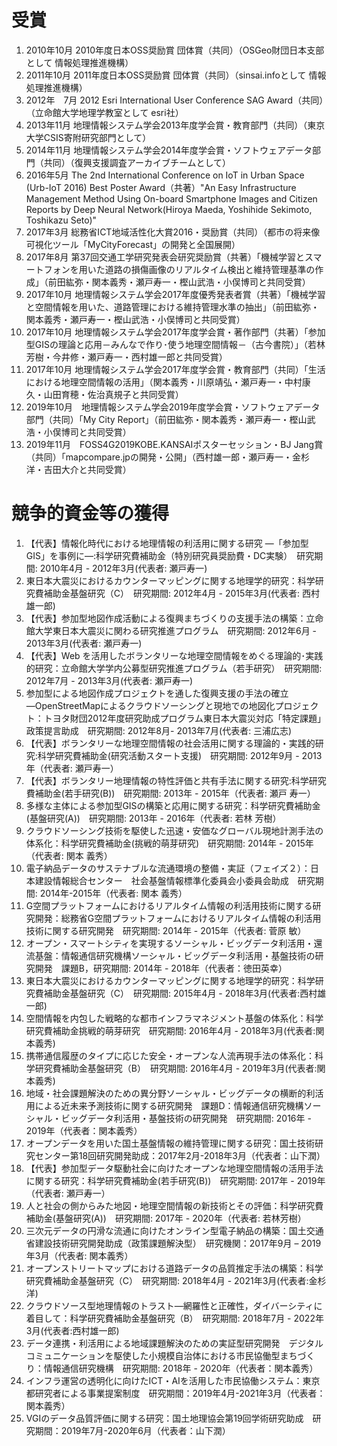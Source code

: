 # 受賞
1.	2010年10月	2010年度日本OSS奨励賞 団体賞（共同）（OSGeo財団日本支部として 情報処理推進機構）
2.	2011年10月	2011年度日本OSS奨励賞 団体賞（共同）（sinsai.infoとして 情報処理推進機構）
3.	2012年　7月	2012 Esri International User Conference SAG Award（共同）（立命館大学地理学教室として esri社）
4.	2013年11月	地理情報システム学会2013年度学会賞・教育部門（共同）（東京大学CSIS寄附研究部門として）
5.	2014年11月	地理情報システム学会2014年度学会賞・ソフトウェアデータ部門（共同）（復興支援調査アーカイブチームとして）
6.	2016年5月	The 2nd International Conference on IoT in Urban Space (Urb-IoT 2016) Best Poster Award（共著）"An Easy Infrastructure Management Method Using On-board Smartphone Images and Citizen Reports by Deep Neural Network(Hiroya Maeda, Yoshihide Sekimoto, Toshikazu Seto)"
7.	2017年3月	総務省ICT地域活性化大賞2016・奨励賞（共同）（都市の将来像可視化ツール「MyCityForecast」の開発と全国展開）
8.	2017年8月	第37回交通工学研究発表会研究奨励賞（共著）「機械学習とスマートフォンを用いた道路の損傷画像のリアルタイム検出と維持管理基準の作成」（前田紘弥・関本義秀・瀬戸寿一・樫山武浩・小俣博司と共同受賞）
9.	2017年10月	地理情報システム学会2017年度優秀発表者賞（共著）「機械学習と空間情報を用いた、道路管理における維持管理水準の抽出」（前田紘弥・関本義秀・瀬戸寿一・樫山武浩・小俣博司と共同受賞）
10.	2017年10月	地理情報システム学会2017年度学会賞・著作部門（共著）「参加型GISの理論と応用－みんなで作り･使う地理空間情報－（古今書院）」（若林芳樹・今井修・瀬戸寿一・西村雄一郎と共同受賞）
11.	2017年10月	地理情報システム学会2017年度学会賞・教育部門（共同）「生活における地理空間情報の活用」（関本義秀・川原靖弘・瀬戸寿一・中村康久・山田育穂・佐治真規子と共同受賞）
12.	2019年10月　地理情報システム学会2019年度学会賞・ソフトウェアデータ部門（共同）「My City Report」（前田紘弥・関本義秀・瀬戸寿一・樫山武浩・小俣博司と共同受賞）
13.	2019年11月　FOSS4G2019KOBE.KANSAIポスターセッション・BJ Jang賞（共同）「mapcompare.jpの開発・公開」（西村雄一郎・瀬戸寿一・金杉洋・吉田大介と共同受賞）

# 競争的資金等の獲得
1.	【代表】情報化時代における地理情報の利活用に関する研究 ―「参加型GIS」を事例に―:科学研究費補助金（特別研究員奨励費・DC実験）　研究期間: 2010年4月 - 2012年3月(代表者: 瀬戸寿一)
2.	東日本大震災におけるカウンターマッピングに関する地理学的研究：科学研究費補助金基盤研究（C）　研究期間: 2012年4月 - 2015年3月(代表者: 西村 雄一郎)
3.	【代表】参加型地図作成活動による復興まちづくりの支援手法の構築：立命館大学東日本大震災に関わる研究推進プログラム　研究期間: 2012年6月 - 2013年3月(代表者: 瀬戸寿一)
4.	【代表】Web を活用したボランタリーな地理空間情報をめぐる理論的･実践的研究：立命館大学学内公募型研究推進プログラム（若手研究）　研究期間: 2012年7月 - 2013年3月(代表者: 瀬戸寿一)
5.	参加型による地図作成プロジェクトを通した復興支援の手法の確立　―OpenStreetMapによるクラウドソーシングと現地での地図化プロジェクト：トヨタ財団2012年度研究助成プログラム東日本大震災対応「特定課題」政策提言助成　研究期間: 2012年8月- 2013年7月(代表者: 三浦広志)
6.	【代表】ボランタリーな地理空間情報の社会活用に関する理論的・実践的研究:科学研究費補助金(研究活動スタート支援)　研究期間: 2012年9月 - 2013年（代表者: 瀬戸寿一）
7.	【代表】ボランタリー地理情報の特性評価と共有手法に関する研究:科学研究費補助金(若手研究(B))　研究期間: 2013年 - 2015年（代表者: 瀬戸 寿一）
8.	多様な主体による参加型GISの構築と応用に関する研究：科学研究費補助金(基盤研究(A))　研究期間: 2013年 - 2016年（代表者: 若林 芳樹）
9.	クラウドソーシング技術を駆使した迅速・安価なグローバル現地計測手法の体系化：科学研究費補助金(挑戦的萌芽研究)　研究期間: 2014年 - 2015年（代表者: 関本 義秀）
10.	電子納品データのサステナブルな流通環境の整備・実証（フェイズ２）：日本建設情報総合センター　社会基盤情報標準化委員会小委員会助成　研究期間: 2014年-2015年（代表者: 関本 義秀）
11.	G空間プラットフォームにおけるリアルタイム情報の利活用技術に関する研究開発：総務省G空間プラットフォームにおけるリアルタイム情報の利活用技術に関する研究開発　研究期間: 2014年 - 2015年（代表者: 菅原 敏）
12.	オープン・スマートシティを実現するソーシャル・ビッグデータ利活用・還流基盤：情報通信研究機構ソーシャル・ビッグデータ利活用・基盤技術の研究開発　課題B，研究期間: 2014年 - 2018年（代表者：徳田英幸）
13.	東日本大震災におけるカウンターマッピングに関する地理学的研究：科学研究費補助金基盤研究（C）　研究期間: 2015年4月 - 2018年3月(代表者:西村雄一郎)
14.	空間情報を内包した戦略的な都市インフラマネジメント基盤の体系化：科学研究費補助金挑戦的萌芽研究　研究期間: 2016年4月 - 2018年3月(代表者:関本義秀)
15.	携帯通信履歴のタイプに応じた安全・オープンな人流再現手法の体系化：科学研究費補助金基盤研究（B）　研究期間: 2016年4月 - 2019年3月(代表者:関本義秀)
16.	地域・社会課題解決のための異分野ソーシャル・ビッグデータの横断的利活用による近未来予測技術に関する研究開発　課題D：情報通信研究機構ソーシャル・ビッグデータ利活用・基盤技術の研究開発　研究期間: 2016年 - 2019年（代表者：関本義秀）
17.	オープンデータを用いた国土基盤情報の維持管理に関する研究：国土技術研究センター第18回研究開発助成：2017年2月-2018年3月（代表者：山下潤）
18.	【代表】参加型データ駆動社会に向けたオープンな地理空間情報の活用手法に関する研究：科学研究費補助金(若手研究(B))　研究期間: 2017年 - 2019年（代表者: 瀬戸寿一）
19. 人と社会の側からみた地図・地理空間情報の新技術とその評価：科学研究費補助金(基盤研究(A))　研究期間: 2017年 - 2020年（代表者: 若林芳樹）
20. 三次元データの円滑な流通に向けたオンライン型電子納品の構築：国土交通省建設技術研究開発助成（政策課題解決型）　研究機関：2017年9月 – 2019年3月（代表者: 関本義秀）
21. オープンストリートマップにおける道路データの品質推定手法の構築：科学研究費補助金基盤研究（C）　研究期間: 2018年4月 - 2021年3月(代表者:金杉洋)
22. クラウドソース型地理情報のトラスト―網羅性と正確性，ダイバーシティに着目して：科学研究費補助金基盤研究（B）　研究期間: 2018年7月 - 2022年3月(代表者:西村雄一郎)
23. データ連携・利活用による地域課題解決のための実証型研究開発　デジタルコミュニケーションを駆使した小規模自治体における市民協働型まちづくり：情報通信研究機構　研究期間: 2018年 - 2020年（代表者：関本義秀）
24. インフラ運営の透明化に向けたICT・AIを活用した市民協働システム：東京都研究者による事業提案制度　研究期間：2019年4月-2021年3月（代表者：関本義秀）
25. VGIのデータ品質評価に関する研究：国土地理協会第19回学術研究助成　研究期間：2019年7月-2020年6月（代表者：山下潤）
